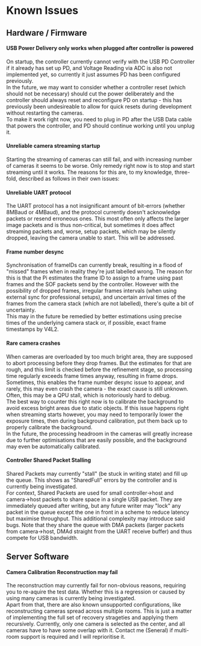 # Known Issues

## Hardware / Firmware

#### USB Power Delivery only works when plugged after controller is powered
On startup, the controller currently cannot verify with the USB PD Controller if it already has set up PD, and Voltage Reading via ADC is also not implemented yet, so currently it just assumes PD has been configured previously. <br>
In the future, we may want to consider whether a controller reset (which should not be necessary) should cut the power deliberately and the controller should always reset and reconfigure PD on startup - this has previously been undesireable to allow for quick resets during development without restarting the cameras. <br>
To make it work right now, you need to plug in PD after the USB Data cable that powers the controller, and PD should continue working until you unplug it.

#### Unreliable camera streaming startup
Starting the streaming of cameras can still fail, and with increasing number of cameras it seems to be worse.
Only remedy right now is to stop and start streaming until it works.
The reasons for this are, to my knowledge, three-fold, described as follows in their own issues:

#### Unreliable UART protocol
The UART protocol has a not insignificant amount of bit-errors (whether 8MBaud or 4MBaud), and the protocol currently doesn't acknowledge packets or resend erroneous ones.
This most often only affects the larger image packets and is thus non-critical, but sometimes it does affect streaming packets and, worse, setup packets, which may be silently dropped, leaving the camera unable to start.
This will be addressed.

#### Frame number desync
Synchronisation of frameIDs can currently break, resulting in a flood of "missed" frames when in reality they're just labelled wrong.
The reason for this is that the Pi estimates the frame ID to assign to a frame using past frames and the SOF packets send by the controller.
However with the possibility of dropped frames, irregular frames intervals (when using external sync for professional setups), and uncertain arrival times of the frames from the camera stack (which are not labelled), there's quite a bit of uncertainty. <br>
This may in the future be remedied by better estimations using precise times of the underlying camera stack or, if possible, exact frame timestamps by V4L2.

#### Rare camera crashes
When cameras are overloaded by too much bright area, they are supposed to abort processing before they drop frames.
But the estimates for that are rough, and this limit is checked before the refinement stage, so processing time regularly exceeds frame times anyway, resulting in frame drops. <br>
Sometimes, this enables the frame number desync issue to appear, and rarely, this may even crash the camera - the exact cause is still unknown.
Often, this may be a QPU stall, which is notoriously hard to debug. <br>
The best way to counter this right now is to calibrate the background to avoid excess bright areas due to static objects.
If this issue happens right when streaming starts however, you may need to temporarily lower the exposure times, then during background calibration, put them back up to properly calibrate the background. <br>
In the future, the processing headroom in the cameras will greatly increase due to further optimisations that are easily possible, and the background may even be automatically calibrated.

#### Controller Shared Packet Stalling
Shared Packets may currently "stall" (be stuck in writing state) and fill up the queue.
This shows as "SharedFull" errors by the controller and is currently being investigated. <br>
For context, Shared Packets are used for small controller->host and camera->host packets to share space in a single USB packet.
They are immediately queued after writing, but any future writer may "lock" any packet in the queue except the one in front in a scheme to reduce latency but maximise throughput.
This additional complexity may introduce said bugs.
Note that they share the queue with DMA packets (larger packets from camera->host, DMAd straight from the UART receive buffer) and thus compete for USB bandwidth.

## Server Software

#### Camera Calibration Reconstruction may fail
The reconstruction may currently fail for non-obvious reasons, requiring you to re-aquire the test data.
Whether this is a regression or caused by using many cameras is currently being investigated. <br>
Apart from that, there are also known unsupported configurations, like reconstructing cameras spread across multiple rooms.
This is just a matter of implementing the full set of recovery strageties and applying them recursively.
Currently, only one camera is selected as the center, and all cameras have to have some overlap with it.
Contact me (Seneral) if multi-room support is required and I will reprioritise it.